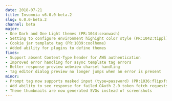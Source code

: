```yaml
---
date: 2018-07-21
title: Insomnia v6.0.0-beta.2
slug: 6.0.0-beta.2
channel: beta
major:
- One Dark and One Light themes (PR:1044:seanwash)
- Setting to configure environment highight color style (PR:1042:tippl)
- Cookie jar template tag (PR:1039:coolhome)
- Added ability for plugins to define themes
fixes:
- Support absent Content-Type header for AWS authentication
- Improved error handling for async template tag errors
- Better response preview webview charset handling
- Tag editor dialog preview no longer jumps when an error is present
minor:
- Prompt tag now supports masked input (type=password) (PR:1036:flipxfx) 
- Add ability to see response for failed OAuth 2.0 token fetch requests
- Theme thumbnails are now generated SVGs instead of screenshots
---
```

